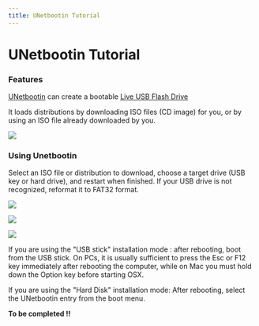 ```yaml
---
title: UNetbootin Tutorial
---
```


# UNetbootin Tutorial

### Features <a id="features"></a>

[UNetbootin](https://unetbootin.github.io/) can create a bootable [Live USB Flash Drive](https://en.wikipedia.org/wiki/Live_USB)

It loads distributions by downloading ISO files \(CD image\) for you, or by using an ISO file already downloaded by you.

![](https://unetbootin.github.io/screenshot1.jpg)

### Using Unetbootin <a id="install"></a>

Select an ISO file or distribution to download, choose a target drive \(USB key or hard drive\), and restart when finished. If your USB drive is not recognized, reformat it to FAT32 format.

![](https://unetbootin.github.io/screenshot2.jpg)

![](https://unetbootin.github.io/screenshot3.jpg)

![](https://unetbootin.github.io/screenshot4.jpg)



If you are using the "USB stick" installation mode : after rebooting, boot from the USB stick. On PCs, it is usually sufficient to press the Esc or F12 key immediately after rebooting the computer, while on Mac you must hold down the Option key before starting OSX.

If you are using the "Hard Disk" installation mode: After rebooting, select the UNetbootin entry from the boot menu.



**To be completed !!**

